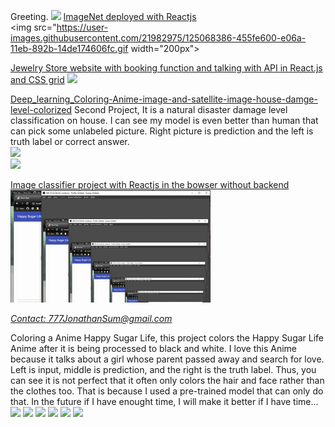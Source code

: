 Greeting.
<img src="https://pbs.twimg.com/media/F7renuhakAAhKPf?format=jpg" > 
[ImageNet deployed with Reactjs](https://github.com/pytorch/serve/pull/1146)<br>
<img src="https://user-images.githubusercontent.com/21982975/125068386-455fe600-e06a-11eb-892b-14de174606fc.gif  width="200px"><br>



[Jewelry Store website with booking function and talking with API in React.js and CSS grid](https://github.com/JonathanSum/React-Front-End-CapStone-)
<img src="https://imgur.com/BryEe5g.jpg" width="10%"/>


[Deep_learning_Coloring-Anime-image-and-satellite-image-house-damge-level-colorized](https://github.com/JonathanSum/Deep_learning_Coloring-Anime-image-and-satellite-image-house-damge-level-colorized)
Second Project, It is a natural disaster damage level classification on house. I can see my model is even better than human that can pick some unlabeled picture. Right picture is prediction and the left is truth label or correct answer.<br>
<img src="https://camo.githubusercontent.com/f1b3071637127f7a279bc75356bfdc54afcbe83044690639170cd24218b3fb07/68747470733a2f2f666f72756d732e666173742e61692f75706c6f6164732f64656661756c742f6f726967696e616c2f33582f342f322f343230353830313737366639336265626133336261393731356139626133306364376265353233622e6a706567" width="60%"><br>
<img src="https://camo.githubusercontent.com/72be6b614fb34be03487adf1d0a77b77bde19888eadf30dd341f5379967ef264/68747470733a2f2f666f72756d732e666173742e61692f75706c6f6164732f64656661756c742f6f726967696e616c2f33582f612f652f616564383139393733613766396138356566353231633563313931343633386231643930656133642e6a706567" width="40%"><br>


[Image classifier project with Reactjs in the bowser without backend](https://github.com/JonathanSum/JavaScriptClassifier)<br>
<img src="https://raw.githubusercontent.com/JonathanSum/JonathanSum/master/hsl_p1.gif"><br>



<address>
<a href="mailto:777JonathanSum@gmail.com">Contact: 777JonathanSum@gmail.com</a><br>
</address>

Coloring a Anime Happy Sugar Life, this project colors the Happy Sugar Life Anime after it is being processed to black and white. I love this Anime because it talks about a girl whose parent passed away and search for love.
Left is input, middle is prediction, and the right is the truth label.
Thus, you can see it is not perfect that it often only colors the hair and face rather than the clothes too. That is because I used a pre-trained model that can only do that. In the future if I have enought time, I will make it better if I have time...
<img src="https://forums.fast.ai/uploads/default/original/3X/9/7/972810f2af4994ca44d82f7f9f059b9e03cafd93.jpeg" width="60%">
<img src="https://forums.fast.ai/uploads/default/original/3X/e/d/edc4443473b7c7e034645fa2546590301f9bc822.jpeg" width="60%">
<img src="https://forums.fast.ai/uploads/default/original/3X/d/d/dd155f2451d4a093194754323065924d63c773ed.jpeg" width="60%">
<img src="https://forums.fast.ai/uploads/default/original/3X/e/1/e1fcb5188a230989cc40413fd9574de23ae2048b.jpeg" width="60%">
<img src="https://forums.fast.ai/uploads/default/original/3X/d/7/d7acc25a41d5b08f571ddf2fa6034c9ab6d56477.jpeg" width="60%">
<img src="https://forums.fast.ai/uploads/default/original/3X/c/4/c4196b65edbe41a277e992eae9f0c5e60bcb897a.jpeg" width="60%">






<div style = "
  content: "";
  clear: both;
  display: table;
">
  <div style="  float: left;
  width: 33.33%;
  padding: 5px;
  ">
<!--     <img src="https://github.com/JonathanSum/JonathanSum/blob/master/two_edit.png?raw=trueraw=true" width="50%" > -->
  </div>
  <div style="  float: left;
  width: 33.33%;
  padding: 5px;
  ">


  </div>

</div>


